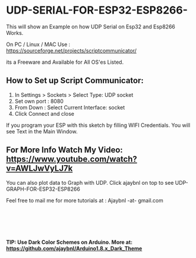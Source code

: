 # UDP-SERIAL-FOR-ESP32-ESP8266-
This will show an Example on how UDP Serial on Esp32 and Esp8266 Works.

On PC / Linux / MAC  Use : https://sourceforge.net/projects/scriptcommunicator/ 

its a Freeware and Available for All OS'es Listed.

## How to Set up Script Communicator:

1) In Settings > Sockets > Select Type: UDP socket 
2) Set own port : 8080
3) From Down : Select Current Interface: socket
4) Click Connect and close

If you program your ESP with this sketch by filling WIFI Credentials. You will see Text in the Main Window.

## For More Info Watch My Video: https://www.youtube.com/watch?v=AWLJwVyLJ7k

You can also plot data to Graph with UDP. Click ajaybnl on top to see UDP-GRAPH-FOR-ESP32-ESP8266

Feel free to mail me for more tutorials at : 
Ajaybnl -at- gmail.com

<br><br><br><br>

<b>TIP: Use Dark Color Schemes on Arduino. More at: https://github.com/ajaybnl/Arduino1.8.x_Dark_Theme</b><br><br>




